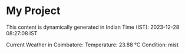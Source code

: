 # My Project

This content is dynamically generated in Indian Time (IST): 2023-12-28 08:27:08 IST


Current Weather in Coimbatore:
Temperature: 23.88 °C
Condition: mist
